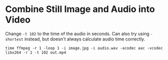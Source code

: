 # Combine Still Image and Audio into Video

Change `-t 102` to the time of the audio in seconds. Can also try using `-shortest` instead, but doesn't always calculate audio time correctly.

`time ffmpeg -r 1 -loop 1 -i image.jpg -i audio.wav -acodec aac -vcodec libx264 -r 1 -t 102 out.mp4`